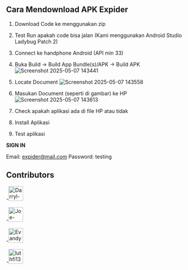 ## **Cara Mendownload APK Expider**

1. Download Code ke menggunakan zip
2. Test Run apakah code bisa jalan (Kami menggunakan Android Studio Ladybug Patch 2)
3. Connect ke handphone Android (API min 33)
4. Buka Build -> Build App Bundle(s)/APK -> Build APK
![Screenshot 2025-05-07 143441](https://github.com/user-attachments/assets/8b1a8f53-96ca-493d-8f37-3f62796514d3)

5. Locate Document
![Screenshot 2025-05-07 143558](https://github.com/user-attachments/assets/efae11f7-2039-4197-a295-0fbed41b866f)

6. Masukan Document (seperti di gambar) ke HP
![Screenshot 2025-05-07 143613](https://github.com/user-attachments/assets/b0b7ca5a-fe8b-41f1-923b-a42326092b60)

7. Check apakah aplikasi ada di file HP atau tidak
8. Install Aplikasi
9. Test aplikasi

**SIGN IN**

Email: expider@mail.com
Password: testing

## Contributors


-<a href="https://github.com/Darryl-D"><img src="https://avatars.githubusercontent.com/u/Darryl-D?v=4" width="40px;" alt="Darryl-D"/></a>

-<a href="https://github.com/Joe-Phil"><img src="https://avatars.githubusercontent.com/u/Joe-Phil?v=4" width="40px;" alt="Joe-Phil"/></a>

-<a href="https://github.com/EvandyU"><img src="https://avatars.githubusercontent.com/u/EvandyU?v=4" width="40px;" alt="EvandyU"/></a>

-<a href="https://github.com/luthfi13wa"><img src="https://avatars.githubusercontent.com/u/luthfi13wa?v=4" width="40px;" alt="luthfi13wa"/></a>
